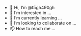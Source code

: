 - 👋 Hi, I’m @t5gh490gh
- 👀 I’m interested in ...
- 🌱 I’m currently learning ...
- 💞️ I’m looking to collaborate on ...
- 📫 How to reach me ...

<!---
t5gh490gh/t5gh490gh is a ✨ special ✨ repository because its `README.md` (this file) appears on your GitHub profile.
You can click the Preview link to take a look at your changes.
--->
